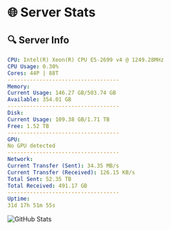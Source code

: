 # 🌐 Server Stats
## 🔍 Server Info
```yaml
CPU: Intel(R) Xeon(R) CPU E5-2699 v4 @ 1249.28MHz
CPU Usage: 0.30%
Cores: 44P | 88T
-----------------------------------
Memory:
Current Usage: 146.27 GB/503.74 GB
Available: 354.01 GB
-----------------------------------
Disk:
Current Usage: 109.38 GB/1.71 TB
Free: 1.52 TB
-----------------------------------
GPU:
No GPU detected
-----------------------------------
Network:
Current Transfer (Sent): 34.35 MB/s
Current Transfer (Received): 126.15 KB/s
Total Sent: 52.35 TB
Total Received: 491.17 GB
-----------------------------------
Uptime:
31d 17h 51m 55s
```
![GitHub Stats](https://img.shields.io/badge/Updated-2025-04-08_15:14:44-blue)